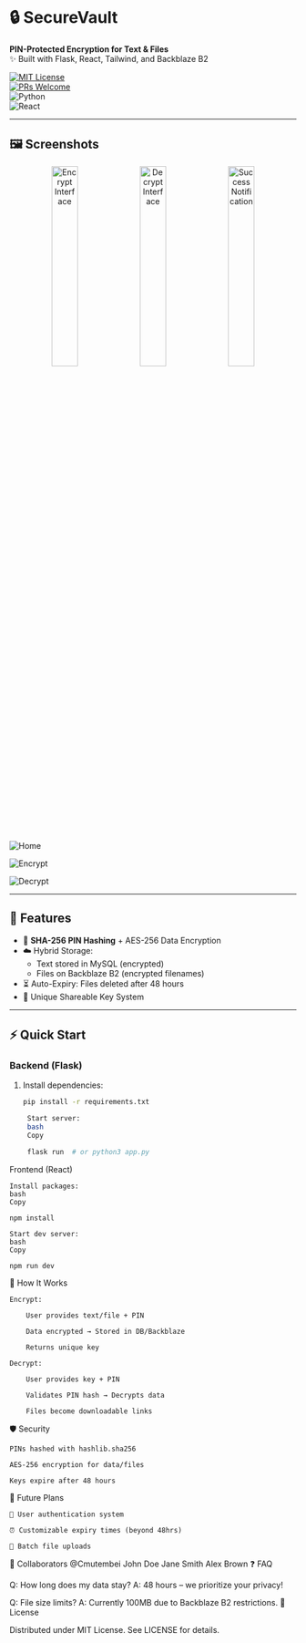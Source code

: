 # 🔒 SecureVault  
**PIN-Protected Encryption for Text & Files**  
✨ Built with Flask, React, Tailwind, and Backblaze B2  

[![MIT License](https://img.shields.io/badge/License-MIT-green.svg)](LICENSE)  
[![PRs Welcome](https://img.shields.io/badge/PRs-Welcome-%23ff69b4)](CONTRIBUTING.md)  
![Python](https://img.shields.io/badge/Python-3.10%2B-blue)  
![React](https://img.shields.io/badge/React-18.0%2B-%2361DAFB)  

---

## 🖼️ Screenshots  
<div align="center">
  <img src="[your-image-url]" width="30%" alt="Encrypt Interface" />
  <img src="[your-image-url]" width="30%" alt="Decrypt Interface" />  
  <img src="[your-image-url]" width="30%" alt="Success Notification" />
</div>


![Home](https://github.com/user-attachments/assets/4b6a64d8-497e-4e51-95fa-654d03891032)

![Encrypt](https://github.com/user-attachments/assets/e9fa5905-d65d-4eb4-a3fe-7b77cd91dfa2)

![Decrypt](https://github.com/user-attachments/assets/7caf650d-6d40-43ad-ab73-cce1335eaede)


---


## 🚀 Features  
- 🔐 **SHA-256 PIN Hashing** + AES-256 Data Encryption  
- ☁️ Hybrid Storage:  
  - Text stored in MySQL (encrypted)  
  - Files on Backblaze B2 (encrypted filenames)  
- ⏳ Auto-Expiry: Files deleted after 48 hours  
- 🔑 Unique Shareable Key System  

---

## ⚡ Quick Start  

### Backend (Flask)  
1. Install dependencies:  
   ```bash
   pip install -r requirements.txt

    Start server:
    bash
    Copy

    flask run  # or python3 app.py

Frontend (React)

    Install packages:
    bash
    Copy

    npm install

    Start dev server:
    bash
    Copy

    npm run dev

🔧 How It Works

    Encrypt:

        User provides text/file + PIN

        Data encrypted → Stored in DB/Backblaze

        Returns unique key

    Decrypt:

        User provides key + PIN

        Validates PIN hash → Decrypts data

        Files become downloadable links

🛡️ Security

    PINs hashed with hashlib.sha256

    AES-256 encryption for data/files

    Keys expire after 48 hours

🌟 Future Plans

    🔑 User authentication system

    ⏰ Customizable expiry times (beyond 48hrs)

    📁 Batch file uploads

👥 Collaborators
@Cmutembei 
John Doe	Jane Smith	Alex Brown
❓ FAQ

Q: How long does my data stay?
A: 48 hours – we prioritize your privacy!

Q: File size limits?
A: Currently 100MB due to Backblaze B2 restrictions.
📜 License

Distributed under MIT License. See LICENSE for details.
